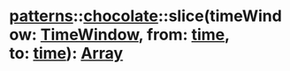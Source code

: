 # [patterns](/libs/patterns/)::[chocolate](/libs/patterns/chocolate/)::slice(timeWindow:&nbsp;[TimeWindow](/libs/std/util/type.TimeWindow.md), from:&nbsp;[time](/libs/std/core/type.time.md), to:&nbsp;[time](/libs/std/core/type.time.md)):&nbsp;[Array](/libs/std/core/type.Array.md)
